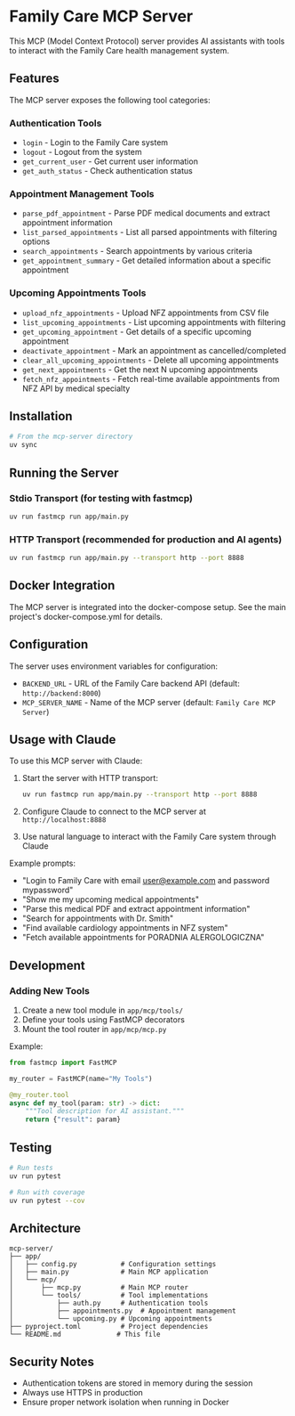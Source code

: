 # Family Care MCP Server

This MCP (Model Context Protocol) server provides AI assistants with tools to interact with the Family Care health management system.

## Features

The MCP server exposes the following tool categories:

### Authentication Tools
- `login` - Login to the Family Care system
- `logout` - Logout from the system
- `get_current_user` - Get current user information
- `get_auth_status` - Check authentication status

### Appointment Management Tools
- `parse_pdf_appointment` - Parse PDF medical documents and extract appointment information
- `list_parsed_appointments` - List all parsed appointments with filtering options
- `search_appointments` - Search appointments by various criteria
- `get_appointment_summary` - Get detailed information about a specific appointment

### Upcoming Appointments Tools
- `upload_nfz_appointments` - Upload NFZ appointments from CSV file
- `list_upcoming_appointments` - List upcoming appointments with filtering
- `get_upcoming_appointment` - Get details of a specific upcoming appointment
- `deactivate_appointment` - Mark an appointment as cancelled/completed
- `clear_all_upcoming_appointments` - Delete all upcoming appointments
- `get_next_appointments` - Get the next N upcoming appointments
- `fetch_nfz_appointments` - Fetch real-time available appointments from NFZ API by medical specialty

## Installation

```bash
# From the mcp-server directory
uv sync
```

## Running the Server

### Stdio Transport (for testing with fastmcp)
```bash
uv run fastmcp run app/main.py
```

### HTTP Transport (recommended for production and AI agents)
```bash
uv run fastmcp run app/main.py --transport http --port 8888
```

## Docker Integration

The MCP server is integrated into the docker-compose setup. See the main project's docker-compose.yml for details.

## Configuration

The server uses environment variables for configuration:

- `BACKEND_URL` - URL of the Family Care backend API (default: `http://backend:8000`)
- `MCP_SERVER_NAME` - Name of the MCP server (default: `Family Care MCP Server`)

## Usage with Claude

To use this MCP server with Claude:

1. Start the server with HTTP transport:
   ```bash
   uv run fastmcp run app/main.py --transport http --port 8888
   ```

2. Configure Claude to connect to the MCP server at `http://localhost:8888`

3. Use natural language to interact with the Family Care system through Claude

Example prompts:
- "Login to Family Care with email user@example.com and password mypassword"
- "Show me my upcoming medical appointments"
- "Parse this medical PDF and extract appointment information"
- "Search for appointments with Dr. Smith"
- "Find available cardiology appointments in NFZ system"
- "Fetch available appointments for PORADNIA ALERGOLOGICZNA"

## Development

### Adding New Tools

1. Create a new tool module in `app/mcp/tools/`
2. Define your tools using FastMCP decorators
3. Mount the tool router in `app/mcp/mcp.py`

Example:
```python
from fastmcp import FastMCP

my_router = FastMCP(name="My Tools")

@my_router.tool
async def my_tool(param: str) -> dict:
    """Tool description for AI assistant."""
    return {"result": param}
```

## Testing

```bash
# Run tests
uv run pytest

# Run with coverage
uv run pytest --cov
```

## Architecture

```
mcp-server/
├── app/
│   ├── config.py           # Configuration settings
│   ├── main.py             # Main MCP application
│   └── mcp/
│       ├── mcp.py          # Main MCP router
│       └── tools/          # Tool implementations
│           ├── auth.py     # Authentication tools
│           ├── appointments.py  # Appointment management
│           └── upcoming.py # Upcoming appointments
├── pyproject.toml          # Project dependencies
└── README.md              # This file
```

## Security Notes

- Authentication tokens are stored in memory during the session
- Always use HTTPS in production
- Ensure proper network isolation when running in Docker